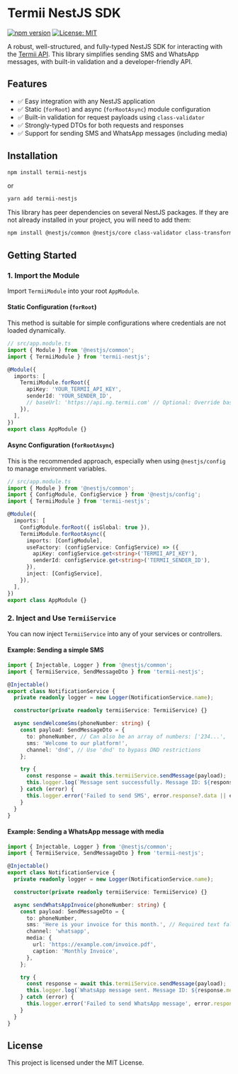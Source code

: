 # Termii NestJS SDK

[![npm version](https://badge.fury.io/js/termii-nestjs.svg)](https://badge.fury.io/js/termii-nestjs)
[![License: MIT](https://img.shields.io/badge/License-MIT-yellow.svg)](https://opensource.org/licenses/MIT)

A robust, well-structured, and fully-typed NestJS SDK for interacting with the [Termii API](https://developers.termii.com/). This library simplifies sending SMS and WhatsApp messages, with built-in validation and a developer-friendly API.

## Features

-   ✅ Easy integration with any NestJS application
-   ✅ Static (`forRoot`) and async (`forRootAsync`) module configuration
-   ✅ Built-in validation for request payloads using `class-validator`
-   ✅ Strongly-typed DTOs for both requests and responses
-   ✅ Support for sending SMS and WhatsApp messages (including media)

## Installation

```bash
npm install termii-nestjs
```

or

```bash
yarn add termii-nestjs
```

This library has peer dependencies on several NestJS packages. If they are not already installed in your project, you will need to add them:

```bash
npm install @nestjs/common @nestjs/core class-validator class-transformer
```

## Getting Started

### 1. Import the Module

Import `TermiiModule` into your root `AppModule`.

#### Static Configuration (`forRoot`)

This method is suitable for simple configurations where credentials are not loaded dynamically.

```typescript
// src/app.module.ts
import { Module } from '@nestjs/common';
import { TermiiModule } from 'termii-nestjs';

@Module({
  imports: [
    TermiiModule.forRoot({
      apiKey: 'YOUR_TERMII_API_KEY',
      senderId: 'YOUR_SENDER_ID',
      // baseUrl: 'https://api.ng.termii.com' // Optional: Override base URL
    }),
  ],
})
export class AppModule {}
```

#### Async Configuration (`forRootAsync`)

This is the recommended approach, especially when using `@nestjs/config` to manage environment variables.

```typescript
// src/app.module.ts
import { Module } from '@nestjs/common';
import { ConfigModule, ConfigService } from '@nestjs/config';
import { TermiiModule } from 'termii-nestjs';

@Module({
  imports: [
    ConfigModule.forRoot({ isGlobal: true }),
    TermiiModule.forRootAsync({
      imports: [ConfigModule],
      useFactory: (configService: ConfigService) => ({
        apiKey: configService.get<string>('TERMII_API_KEY'),
        senderId: configService.get<string>('TERMII_SENDER_ID'),
      }),
      inject: [ConfigService],
    }),
  ],
})
export class AppModule {}
```

### 2. Inject and Use `TermiiService`

You can now inject `TermiiService` into any of your services or controllers.

#### Example: Sending a simple SMS

```typescript
import { Injectable, Logger } from '@nestjs/common';
import { TermiiService, SendMessageDto } from 'termii-nestjs';

@Injectable()
export class NotificationService {
  private readonly logger = new Logger(NotificationService.name);

  constructor(private readonly termiiService: TermiiService) {}

  async sendWelcomeSms(phoneNumber: string) {
    const payload: SendMessageDto = {
      to: phoneNumber, // Can also be an array of numbers: ['234...', '234...']
      sms: 'Welcome to our platform!',
      channel: 'dnd', // Use 'dnd' to bypass DND restrictions
    };

    try {
      const response = await this.termiiService.sendMessage(payload);
      this.logger.log(`Message sent successfully. Message ID: ${response.message_id}`);
    } catch (error) {
      this.logger.error('Failed to send SMS', error.response?.data || error.message);
    }
  }
}
```

#### Example: Sending a WhatsApp message with media

```typescript
import { Injectable, Logger } from '@nestjs/common';
import { TermiiService, SendMessageDto } from 'termii-nestjs';

@Injectable()
export class NotificationService {
  private readonly logger = new Logger(NotificationService.name);

  constructor(private readonly termiiService: TermiiService) {}

  async sendWhatsAppInvoice(phoneNumber: string) {
    const payload: SendMessageDto = {
      to: phoneNumber,
      sms: 'Here is your invoice for this month.', // Required text fallback
      channel: 'whatsapp',
      media: {
        url: 'https://example.com/invoice.pdf',
        caption: 'Monthly Invoice',
      },
    };

    try {
      const response = await this.termiiService.sendMessage(payload);
      this.logger.log(`WhatsApp message sent. Message ID: ${response.message_id}`);
    } catch (error) {
      this.logger.error('Failed to send WhatsApp message', error.response?.data || error.message);
    }
  }
}
```

## License

This project is licensed under the MIT License.